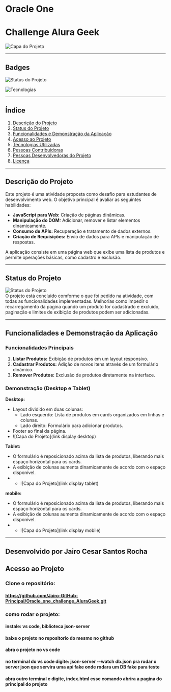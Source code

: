 # **Oracle One**
# **Challenge Alura Geek**
![Capa do Projeto](link-para-sua-imagem-de-capa-aqui)

---

## **Badges**  
![Status do Projeto](https://img.shields.io/badge/status-Concluido-orange)

![Tecnologias](https://img.shields.io/badge/tecnologias-HTML%20CSS%20JavaScript-blue)  




---

## **Índice**  
1. [Descrição do Projeto](#descrição-do-projeto)  
2. [Status do Projeto](#status-do-projeto)  
3. [Funcionalidades e Demonstração da Aplicação](#funcionalidades-e-demonstração-da-aplicação)  
4. [Acesso ao Projeto](#acesso-ao-projeto)  
5. [Tecnologias Utilizadas](#tecnologias-utilizadas)  
6. [Pessoas Contribuidoras](#pessoas-contribuidoras)  
7. [Pessoas Desenvolvedoras do Projeto](#pessoas-desenvolvedoras-do-projeto)  
8. [Licença](#licença)

---

## **Descrição do Projeto**  
Este projeto é uma atividade proposta como desafio para estudantes de desenvolvimento web. O objetivo principal é avaliar as seguintes habilidades:  
- **JavaScript para Web:** Criação de páginas dinâmicas.  
- **Manipulação do DOM:** Adicionar, remover e listar elementos dinamicamente.  
- **Consumo de APIs:** Recuperação e tratamento de dados externos.  
- **Criação de Requisições:** Envio de dados para APIs e manipulação de respostas.

A aplicação consiste em uma página web que exibe uma lista de produtos e permite operações básicas, como cadastro e exclusão.

---

## **Status do Projeto**  
![Status do Projeto](https://img.shields.io/badge/status-Concluido%20passivel%20de%20melhorias-orange)  
O projeto está concluido comforme o que foi pedido na atividade, com todas as funcionalidades implementadas. Melhorias como impedir o recarregamento da pagina quando um produto for cadastrado e excluido, paginação e limites de exibição de produtos podem ser adicionadas.

---

## **Funcionalidades e Demonstração da Aplicação**  
### **Funcionalidades Principais**  
1. **Listar Produtos:** Exibição de produtos em um layout responsivo.  
2. **Cadastrar Produtos:** Adição de novos itens através de um formulário dinâmico.  
3. **Remover Produtos:** Exclusão de produtos diretamente na interface.

### **Demonstração (Desktop e Tablet)**  
**Desktop:**  
- Layout dividido em duas colunas:  
  - Lado esquerdo: Lista de produtos em cards organizados em linhas e colunas.  
  - Lado direito: Formulário para adicionar produtos.  
- Footer ao final da página.
- ![Capa do Projeto](link display desktop)


**Tablet:**  
- O formulário é reposicionado acima da lista de produtos, liberando mais espaço horizontal para os cards.  
- A exibição de colunas aumenta dinamicamente de acordo com o espaço disponível.
- - ![Capa do Projeto](link display tablet)

**mobile:**  
- O formulário é reposicionado acima da lista de produtos, liberando mais espaço horizontal para os cards.  
- A exibição de colunas aumenta dinamicamente de acordo com o espaço disponível.
- - ![Capa do Projeto](link display mobile)

---

## **Desenvolvido por Jairo Cesar Santos Rocha**
## **Acesso ao Projeto**  
### **Clone o repositório:**  

#### https://github.com/Jairo-GitHub-Principal/Oracle_one_challenge_AluraGeek.git 

### como rodar o projeto:
#### instale: vs code, biblioteca json-server
#### baixe o projeto no repositorio do mesmo no github
#### abra o projeto no vs code
#### no terminal do vs code digite: json-server --watch db.json pra rodar o server json que servira uma api fake onde rodara um DB fake para teste
#### abra outro terminal e digite, index.html esse comando abrira a pagina do principal do projeto



```bash





